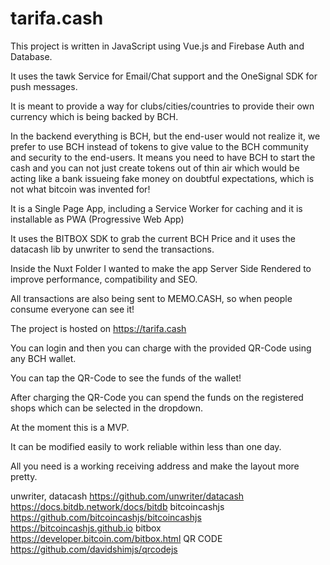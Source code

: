 # tarifa.cash

This project is written in JavaScript using Vue.js and Firebase Auth and Database.

It uses the tawk Service for Email/Chat support and the OneSignal SDK for push messages.

It is meant to provide a way for clubs/cities/countries to provide their own currency which is being backed by BCH.

In the backend everything is BCH, but the end-user would not realize it, we prefer to use BCH instead of tokens to give value to the BCH community and security to the end-users. It means you need to have BCH to start the cash and you can not just create tokens out of thin air which would be acting like a bank issueing fake money on doubtful expectations, which is not what bitcoin was invented for!

It is a Single Page App, including a Service Worker for caching and it is installable as PWA (Progressive Web App)

It uses the BITBOX SDK to grab the current BCH Price and it uses the datacash lib by unwriter to send the transactions.

Inside the Nuxt Folder I wanted to make the app Server Side Rendered to improve performance, compatibility and SEO.

All transactions are also being sent to MEMO.CASH, so when people consume everyone can see it!

The project is hosted on https://tarifa.cash

You can login and then you can charge with the provided QR-Code using any BCH wallet.

You can tap the QR-Code to see the funds of the wallet!

After charging the QR-Code you can spend the funds on the registered shops which can be selected in the dropdown.

At the moment this is a MVP.

It can be modified easily to work reliable within less than one day.

All you need is a working receiving address and make the layout more pretty.

unwriter, datacash
https://github.com/unwriter/datacash
https://docs.bitdb.network/docs/bitdb
bitcoincashjs
https://github.com/bitcoincashjs/bitcoincashjs
https://bitcoincashjs.github.io
bitbox
https://developer.bitcoin.com/bitbox.html
QR CODE
https://github.com/davidshimjs/qrcodejs

